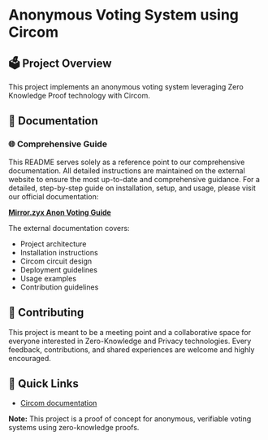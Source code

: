# Anonymous Voting System using Circom

## 🗳️ Project Overview
This project implements an anonymous voting system leveraging Zero Knowledge Proof technology with Circom.

## 📘 Documentation

### 🌐 Comprehensive Guide
This README serves solely as a reference point to our comprehensive documentation. All detailed instructions are maintained on the external website to ensure the most up-to-date and comprehensive guidance.
For a detailed, step-by-step guide on installation, setup, and usage, please visit our official documentation:

**[Mirror.zyx Anon Voting Guide](https://mirror.xyz/0xA65FAD20c114c883169814602383a8Acb0f86785/27dhH3KkEAi31NxX0JOLwhrjvCg1hTRj7Tn5BxQpN3Q)**

The external documentation covers:
- Project architecture
- Installation instructions
- Circom circuit design
- Deployment guidelines
- Usage examples
- Contribution guidelines


## 🤝 Contributing
This project is meant to be a meeting point and a collaborative space for everyone interested in Zero-Knowledge and Privacy technologies. 
Every feedback, contributions, and shared experiences are welcome and highly encouraged.


## 🔗 Quick Links
- [Circom documentation](https://docs.circom.io/getting-started/writing-circuits/)

**Note:** This project is a proof of concept for anonymous, verifiable voting systems using zero-knowledge proofs.
